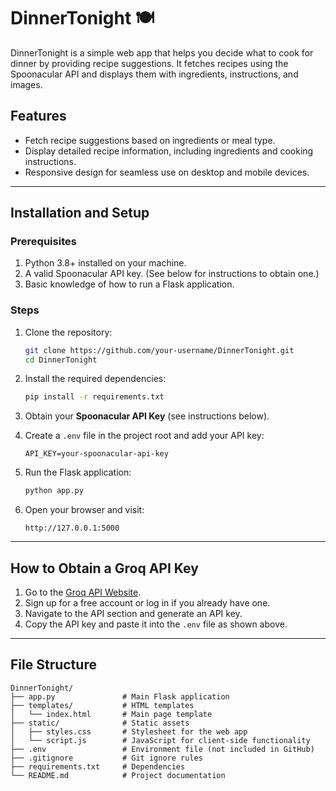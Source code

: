# DinnerTonight 🍽️

DinnerTonight is a simple web app that helps you decide what to cook for dinner by providing recipe suggestions. It fetches recipes using the Spoonacular API and displays them with ingredients, instructions, and images.

## Features
- Fetch recipe suggestions based on ingredients or meal type.
- Display detailed recipe information, including ingredients and cooking instructions.
- Responsive design for seamless use on desktop and mobile devices.

---

## Installation and Setup

### Prerequisites
1. Python 3.8+ installed on your machine.
2. A valid Spoonacular API key. (See below for instructions to obtain one.)
3. Basic knowledge of how to run a Flask application.

### Steps
1. Clone the repository:
   ```bash
   git clone https://github.com/your-username/DinnerTonight.git
   cd DinnerTonight
   ```

2. Install the required dependencies:
   ```bash
   pip install -r requirements.txt
   ```

3. Obtain your **Spoonacular API Key** (see instructions below).

4. Create a `.env` file in the project root and add your API key:
   ```plaintext
   API_KEY=your-spoonacular-api-key
   ```

5. Run the Flask application:
   ```bash
   python app.py
   ```

6. Open your browser and visit:
   ```
   http://127.0.0.1:5000
   ```

---

## How to Obtain a Groq API Key
1. Go to the [Groq API Website](https://console.groq.com).
2. Sign up for a free account or log in if you already have one.
3. Navigate to the API section and generate an API key.
4. Copy the API key and paste it into the `.env` file as shown above.

---

## File Structure
```
DinnerTonight/
├── app.py               # Main Flask application
├── templates/           # HTML templates
│   └── index.html       # Main page template
├── static/              # Static assets
│   ├── styles.css       # Stylesheet for the web app
│   └── script.js        # JavaScript for client-side functionality
├── .env                 # Environment file (not included in GitHub)
├── .gitignore           # Git ignore rules
├── requirements.txt     # Dependencies
└── README.md            # Project documentation
```
